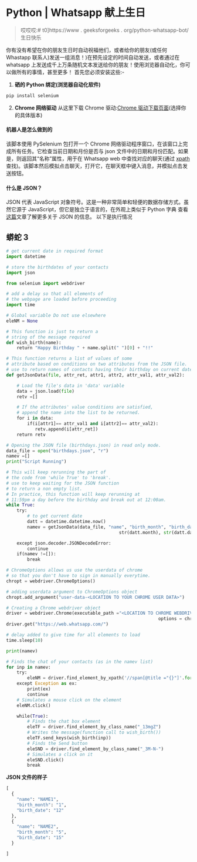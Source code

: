 # Python | Whatsapp 献上生日

> 哎哎哎:# t0]https://www . geeksforgeeks . org/python-whatsapp-bot/生日快乐

你有没有希望在你的朋友生日时自动祝福他们，或者给你的朋友(或任何 Whastapp 联系人)发送一组消息！)在预先设定的时间自动发送，或者通过在 whatsapp 上发送成千上万条随机文本发送给你的朋友！使用浏览器自动化，你可以做所有的事情，甚至更多！
首先您必须安装这些:-
1) **硒的 Python 绑定(浏览器自动化软件)**

```py
pip install selenium
```

2) **Chrome 网络驱动**
从这里下载 Chrome 驱动:[Chrome 驱动下载页面](https://sites.google.com/a/chromium.org/chromedriver/downloads)(选择你的具体版本)

#### 机器人是怎么做到的

该脚本使用 PySelenium 包打开一个 Chrome 网络驱动程序窗口，在该窗口上完成所有任务。它检查当前日期和月份是否与 json 文件中的日期和月份匹配。如果是，则返回其“名称”属性，用于在 Whatsapp web 中查找对应的聊天(通过 [xpath](https://www.geeksforgeeks.org/introduction-to-xpath/) 查找)。该脚本然后模拟点击聊天，打开它，在聊天框中键入消息，并模拟点击发送按钮。

#### 什么是 JSON？

JSON 代表 JavaScript 对象符号。这是一种非常简单和轻便的数据存储方式。虽然它源于 JavaScript，但它是独立于语言的，在外观上类似于 Python 字典
查看[这篇](https://www.geeksforgeeks.org/javascript-json/)文章了解更多关于 JSON 的信息。
以下是执行情况

## 蟒蛇 3

```py
# get current date in required format
import datetime

# store the birthdates of your contacts
import json

from selenium import webdriver

# add a delay so that all elements of
# the webpage are loaded before proceeding
import time

# Global variable Do not use elsewhere
eleNM = None

# This function is just to return a
# string of the message required
def wish_birth(name):
    return "Happy Birthday " + name.split(" ")[0] + "!!"

# This function returns a list of values of some
# attribute based on conditions on two attributes from the JSON file.
# use to return names of contacts having their birthday on current date.
def getJsonData(file, attr_ret, attr1, attr2, attr_val1, attr_val2):

    # Load the file's data in 'data' variable
    data = json.load(file)
    retv =[]

    # If the attributes' value conditions are satisfied,
    # append the name into the list to be returned.
    for i in data:
        if(i[attr1]== attr_val1 and i[attr2]== attr_val2):
           retv.append(i[attr_ret])
    return retv

# Opening the JSON file (birthdays.json) in read only mode.
data_file = open("birthdays.json", "r")
namev =[]
print("Script Running")

# This will keep rerunning the part of
# the code from 'while True' to 'break'.
# use to keep waiting for the JSON function
# to return a non empty list.
# In practice, this function will keep rerunning at
# 11:59pm a day before the birthday and break out at 12:00am.
while True:
    try:
        # to get current date
        datt = datetime.datetime.now()
        namev = getJsonData(data_file, "name", "birth_month", "birth_date",
                                           str(datt.month), str(datt.day))

    except json.decoder.JSONDecodeError:
        continue
    if(namev !=[]):
        break

# ChromeOptions allows us use the userdata of chrome
# so that you don't have to sign in manually everytime.
chropt = webdriver.ChromeOptions()

# adding userdata argument to ChromeOptions object
chropt.add_argument("user-data-<LOCATION TO YOUR CHROME USER DATA>")

# Creating a Chrome webdriver object
driver = webdriver.Chrome(executable_path ="<LOCATION TO CHROME WEBDRIVER>",
                                                          options = chropt)
driver.get("https://web.whatsapp.com/")

# delay added to give time for all elements to load
time.sleep(10)

print(namev)

# Finds the chat of your contacts (as in the namev list)
for inp in namev:
    try:
        eleNM = driver.find_element_by_xpath('//span[@title ="{}"]'.format(inp))
    except Exception as ex:
        print(ex)
        continue
    # Simulates a mouse click on the element
    eleNM.click()

    while(True):
        # Finds the chat box element
        eleTF = driver.find_element_by_class_name("_13mgZ")
        # Writes the message(function call to wish_birth())
        eleTF.send_keys(wish_birth(inp))
        # Finds the Send button
        eleSND = driver.find_element_by_class_name("_3M-N-")
        # Simulates a click on it
        eleSND.click()
        break
```

**JSON 文件的样子**

```py
[
  {
    "name": "NAME1",
    "birth_month": "1",
    "birth_date": "12"
  },
  {
    "name": "NAME2",
    "birth_month": "5",
    "birth_date": "15"
  }

]
```